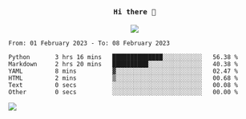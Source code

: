 <h4 align="center"><samp> Hi there 👋  </samp></h4>

<p align="center">
  
  <a href="https://github.com/bznick98">
    <img align="center" src="https://github-readme-stats.vercel.app/api?username=bznick98&&count_private=true&hide=issues,prs,contribs&show_icons=true&theme=gruvbox" />
  </a>
  
  <!--START_SECTION:waka-->

```text
From: 01 February 2023 - To: 08 February 2023

Python       3 hrs 16 mins   ██████████████░░░░░░░░░░░   56.38 %
Markdown     2 hrs 20 mins   ██████████░░░░░░░░░░░░░░░   40.38 %
YAML         8 mins          ▓░░░░░░░░░░░░░░░░░░░░░░░░   02.47 %
HTML         2 mins          ▒░░░░░░░░░░░░░░░░░░░░░░░░   00.68 %
Text         0 secs          ░░░░░░░░░░░░░░░░░░░░░░░░░   00.08 %
Other        0 secs          ░░░░░░░░░░░░░░░░░░░░░░░░░   00.00 %
```

<!--END_SECTION:waka-->
  
 
</p>

![](https://visitor-badge.glitch.me/badge?page_id=bznick98.bznick98)
